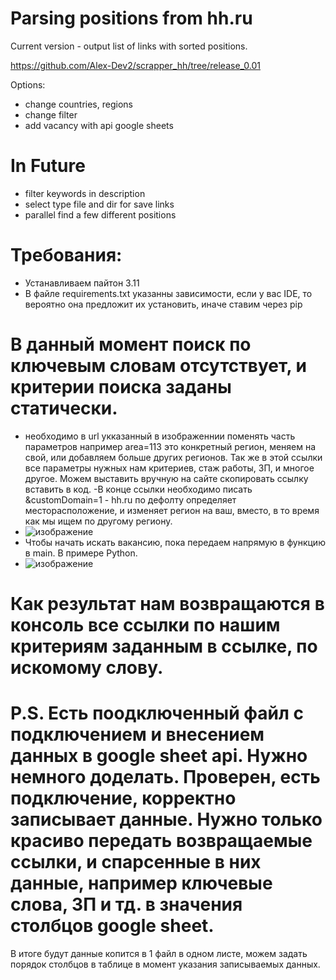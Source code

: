 # Parsing positions from hh.ru
Current version - output list of links with sorted positions.

https://github.com/Alex-Dev2/scrapper_hh/tree/release_0.01

Options:
- change countries, regions
- change filter
- add vacancy with api google sheets

# In Future
- filter keywords in description
- select type file and dir for save links
- parallel find a few different positions


# Требования:
- Устанавливаем пайтон 3.11
- В файле requirements.txt указанны зависимости, если у вас IDE, то вероятно она предложит их установить, иначе ставим через pip

# В данный момент поиск по ключевым словам отсутствует, и критерии поиска заданы статически.
- необходимо в url укказанный в изображеннии поменять часть параметров например area=113 это конкретный регион, меняем на свой, или добавляем больше других регионов. Так же в этой ссылки все параметры нужных нам критериев, стаж работы, ЗП, и многое другое. Можем выставить вручную на сайте скопировать ссылку вставить в код. 
-В конце ссылки необходимо писать &customDomain=1 - hh.ru по дефолту определяет месторасположение, и изменяет регион на ваш, вместо, в то время как мы ищем по другому региону.
- ![изображение](https://user-images.githubusercontent.com/84195430/215282513-806315e2-da77-44f5-95d4-ecb8ed23b494.png)
- Чтобы начать искать вакансию, пока передаем напрямую в функцию в main. В примере Python.
- ![изображение](https://user-images.githubusercontent.com/84195430/215282798-227ae71c-123b-4682-92f3-6794716a53c1.png)
# Как результат нам возвращаются в консоль все ссылки по нашим критериям заданным в ссылке, по искомому слову.

# P.S. Есть поодключенный файл с подключением и внесением данных в google sheet api. Нужно немного доделать. Проверен, есть подключение, корректно записывает данные. Нужно только красиво передать возвращаемые ссылки, и спарсенные в них данные, например ключевые слова, ЗП и тд. в значения столбцов google sheet.
В итоге будут данные копится в 1 файл в одном листе, можем задать порядок столбцов в таблице в момент указания записываемых данных.
